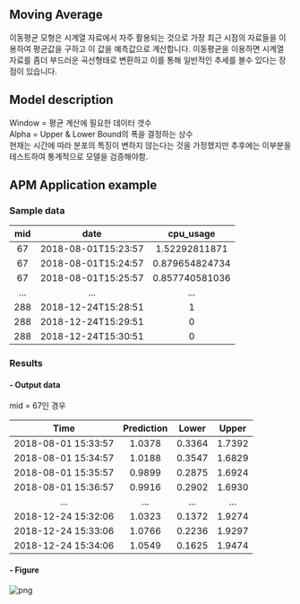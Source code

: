 ## Moving Average
이동평균 모형은 시계열 자료에서 자주 활용되는 것으로 가장 최근 시점의 자료들을 이용하여 평균값을 구하고 이 값을 예측값으로 계산합니다.
이동평균을 이용하면 시계열 자료를 좀더 부드러운 곡선형태로 변환하고 이를 통해 일반적인 추세를 볼수 있다는 장점이 있습니다.
## Model description
Window = 평균 계산에 필요한 데이터 갯수<br>
Alpha = Upper & Lower Bound의 폭을 결정하는 상수<br>
현재는 시간에 따라 분포의 특징이 변하지 않는다는 것을 가정했지만 추후에는 이부분을 테스트하여 통계적으로 모델을 검증해야함.
## APM Application example

### Sample data
|mid | date | cpu_usage |
|:----:|:----:|:----:|
|67|2018-08-01T15:23:57|1.52292811871|
|67|2018-08-01T15:24:57|0.879654824734|
|67|2018-08-01T15:25:57|0.857740581036|
|...|...|...|
|288|2018-12-24T15:28:51|1|
|288|2018-12-24T15:29:51|0|
|288|2018-12-24T15:30:51|0|

### Results
#### - Output data
mid = 67인 경우

|Time | Prediction | Lower | Upper
|:----:|:----:|:----:|:----:|
|2018-08-01 15:33:57|1.0378|0.3364|1.7392|
|2018-08-01 15:34:57|1.0188|0.3547|1.6829|
|2018-08-01 15:35:57|0.9899|0.2875|1.6924|
|2018-08-01 15:36:57|0.9916|0.2902|1.6930|
|...|...|...|...|
|2018-12-24 15:32:06|1.0323|0.1372|1.9274|
|2018-12-24 15:33:06|1.0766|0.2236|1.9297|
|2018-12-24 15:34:06|1.0549|0.1625|1.9474|

#### - Figure
![png](https://storage.googleapis.com/apmdata/mov_avg.png)
